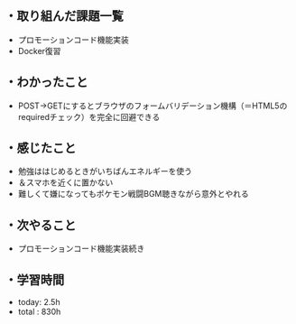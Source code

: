 ## ・取り組んだ課題一覧
- プロモーションコード機能実装
- Docker復習

## ・わかったこと
- POST→GETにするとブラウザのフォームバリデーション機構（＝HTML5のrequiredチェック）を完全に回避できる

## ・感じたこと
- 勉強ははじめるときがいちばんエネルギーを使う
- ＆スマホを近くに置かない
- 難しくて嫌になってもポケモン戦闘BGM聴きながら意外とやれる

## ・次やること
- プロモーションコード機能実装続き
　
## ・学習時間
- today: 2.5h
- total  : 830h